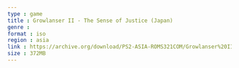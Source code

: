 ```yaml
---
type : game
title : Growlanser II - The Sense of Justice (Japan)
genre : 
format : iso
region : asia
link : https://archive.org/download/PS2-ASIA-ROMS321COM/Growlanser%20II%20-%20The%20Sense%20of%20Justice%20%28Japan%29.7z
size : 372MB
---
```

